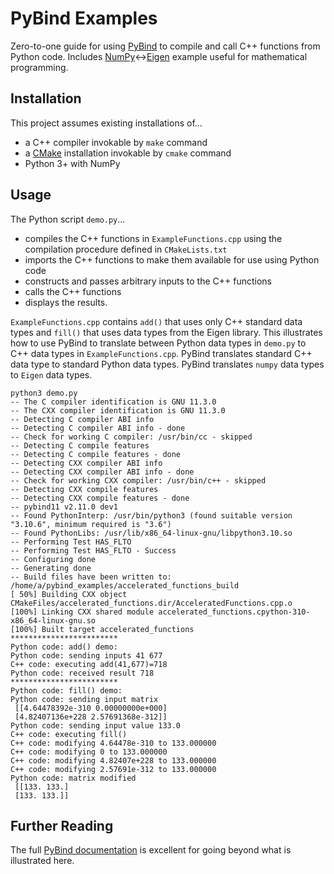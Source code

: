 # PyBind Examples
Zero-to-one guide for using [PyBind](https://github.com/pybind/pybind11) to compile and call C++ functions from Python code. Includes [NumPy](https://numpy.org/)<->[Eigen](https://gitlab.com/libeigen/eigen) example useful for mathematical programming.

## Installation
This project assumes existing installations of...
- a C++ compiler invokable by `make` command
- a [CMake](https://cmake.org/) installation invokable by `cmake` command
- Python 3+ with NumPy

## Usage
The Python script `demo.py`...
- compiles the C++ functions in `ExampleFunctions.cpp` using the compilation procedure defined in `CMakeLists.txt`
- imports the C++ functions to make them available for use using Python code 
- constructs and passes arbitrary inputs to the C++ functions
- calls the C++ functions
- displays the results. 

`ExampleFunctions.cpp` contains `add()` that uses only C++ standard data types and `fill()` that uses data types from the Eigen library. This illustrates how to use PyBind to translate between Python data types in `demo.py` to C++ data types in `ExampleFunctions.cpp`. PyBind translates standard C++ data type to standard Python data types. PyBind translates `numpy` data types to `Eigen` data types.

```
python3 demo.py 
-- The C compiler identification is GNU 11.3.0
-- The CXX compiler identification is GNU 11.3.0
-- Detecting C compiler ABI info
-- Detecting C compiler ABI info - done
-- Check for working C compiler: /usr/bin/cc - skipped
-- Detecting C compile features
-- Detecting C compile features - done
-- Detecting CXX compiler ABI info
-- Detecting CXX compiler ABI info - done
-- Check for working CXX compiler: /usr/bin/c++ - skipped
-- Detecting CXX compile features
-- Detecting CXX compile features - done
-- pybind11 v2.11.0 dev1
-- Found PythonInterp: /usr/bin/python3 (found suitable version "3.10.6", minimum required is "3.6") 
-- Found PythonLibs: /usr/lib/x86_64-linux-gnu/libpython3.10.so
-- Performing Test HAS_FLTO
-- Performing Test HAS_FLTO - Success
-- Configuring done
-- Generating done
-- Build files have been written to: /home/a/pybind_examples/accelerated_functions_build
[ 50%] Building CXX object CMakeFiles/accelerated_functions.dir/AcceleratedFunctions.cpp.o
[100%] Linking CXX shared module accelerated_functions.cpython-310-x86_64-linux-gnu.so
[100%] Built target accelerated_functions
************************
Python code: add() demo:
Python code: sending inputs 41 677
C++ code: executing add(41,677)=718
Python code: received result 718
************************
Python code: fill() demo:
Python code: sending input matrix
 [[4.64478392e-310 0.00000000e+000]
 [4.82407136e+228 2.57691368e-312]]
Python code: sending input value 133.0
C++ code: executing fill()
C++ code: modifying 4.64478e-310 to 133.000000
C++ code: modifying 0 to 133.000000
C++ code: modifying 4.82407e+228 to 133.000000
C++ code: modifying 2.57691e-312 to 133.000000
Python code: matrix modified
 [[133. 133.]
 [133. 133.]]
```

## Further Reading
The full [PyBind documentation](https://pybind11.readthedocs.io/_/downloads/en/latest/pdf/) is excellent for going beyond what is illustrated here.
